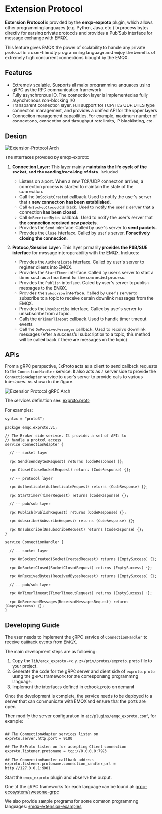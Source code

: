 # Extension Protocol

**Extension Protocol** is provided by the **emqx-exproto** plugin, which allows other programming languages (e.g. Python, Java, etc.) to process bytes directly for parsing private protocols and provides a Pub/Sub interface for message exchange with EMQX.

This feature gives EMQX the power of scalability to handle any private protocol in a user-friendly programming language and enjoy the benefits of extremely high concurrent connections brought by the EMQX.


## Features

- Extremely scalable. Supports all major programming languages using gRPC as the RPC communication framework
- Fully asynchronous IO. The connection layer is implemented as fully asynchronous non-blocking I/O
- Transparent connection layer. Full support for TCP/TLS UDP/DTLS type connection management, and provides a unified API for the upper layers
- Connection management capabilities. For example, maximum number of connections, connection and throughput rate limits, IP blacklisting, etc.


## Design

![Extension-Protocol Arch](./assets/exproto-arch.jpg)

The interfaces provided by emqx-exproto:

1. **Connection Layer:** This layer mainly **maintains the life cycle of the socket, and the sending/receiving of data**. Included:
    - Listens on a port. When a new TCP/UDP connection arrives, a connection process is started to maintain the state of the connection.
    - Call the `OnSocketCreated` callback. Used to notify the user's server that **a new connection has been established**.
    - Call `OnSocketClosed` callback. Used to notify the user's server that a connection **has been closed**.
    - Call `OnReceivedBytes` callback. Used to notify the user's server that **the connection received new packets**.
    - Provides the `Send` interface. Called by user's server to **send packets**.
    - Provides the `Close` interface. Called by user's server. **For actively closing the connection**.

2. **Protocol/Session Layer:** This layer primarily **provides the PUB/SUB interface** for message interoperability with the EMQX. Includes:
    - Provides the `Authenticate` interface. Called by user's server to register clients into EMQX.
    - Provides the `StartTimer` interface. Called by user's server to start a timer such as a heartbeat for the connected process.
    - Provides the `Publish` interface. Called by user's server to publish messages to the EMQX.
    - Provides the `Subscribe` interface. Called by user's server to subscribe to a topic to receive certain downlink messages from the EMQX.
    - Provides the `Unsubscribe` interface. Called by user's server to unsubscribe from a topic.
    - Calls the `OnTimerTimeout` callback. Used to handle timer timeout events
    - Call the `OnReceivedMessages` callback. Used to receive downlink messages (After a successful subscription to a topic, this method will be called back if there are messages on the topic)


## APIs

From a gRPC perspective, ExProto acts as a client to send callback requests to the `ConnectionHandler` service. It also acts as a server side to provide the `ConnectionAdapter` service to user's server to provide calls to various interfaces. As shown in the figure.

![Extension Protocol gRPC Arch](../modules/assets/exproto-grpc-arch.jpg)

The services defination see: [exproto.proto](https://github.com/emqx/emqx/blob/v4.3-beta.1/apps/emqx_exproto/priv/protos/exproto.proto)

For examples:

```protobuff
syntax = "proto3";

package emqx.exproto.v1;

// The Broker side serivce. It provides a set of APIs to
// handle a protcol access
service ConnectionAdapter {

  // -- socket layer

  rpc Send(SendBytesRequest) returns (CodeResponse) {};

  rpc Close(CloseSocketRequest) returns (CodeResponse) {};

  // -- protocol layer

  rpc Authenticate(AuthenticateRequest) returns (CodeResponse) {};

  rpc StartTimer(TimerRequest) returns (CodeResponse) {};

  // -- pub/sub layer

  rpc Publish(PublishRequest) returns (CodeResponse) {};

  rpc Subscribe(SubscribeRequest) returns (CodeResponse) {};

  rpc Unsubscribe(UnsubscribeRequest) returns (CodeResponse) {};
}

service ConnectionHandler {

  // -- socket layer

  rpc OnSocketCreated(SocketCreatedRequest) returns (EmptySuccess) {};

  rpc OnSocketClosed(SocketClosedRequest) returns (EmptySuccess) {};

  rpc OnReceivedBytes(ReceivedBytesRequest) returns (EmptySuccess) {};

  // -- pub/sub layer

  rpc OnTimerTimeout(TimerTimeoutRequest) returns (EmptySuccess) {};

  rpc OnReceivedMessages(ReceivedMessagesRequest) returns (EmptySuccess) {};
}
```


## Developing Guide

The user needs to implement the gRPC service of `ConnectionHandler` to receive callback events from EMQX.

The main development steps are as following:

1. Copy the `lib/emqx_exproto-<x.y.z>/priv/protos/exproto.proto` file to your project.
2. Generate the code for the gRPC server and client side of `exproto.proto` using the gRPC framework for the corresponding programming language.
3. Implement the interfaces defined in exhook.proto on demand

Once the development is complete, the service needs to be deployed to a server that can communicate with EMQX and ensure that the ports are open.

Then modify the server configuration in `etc/plugins/emqx_exproto.conf`, for example:

```

## The ConnectionAdapter services listen on
exproto.server.http.port = 9100

## The ExProto listen on for accepting Client connection
exproto.listener.protoname = tcp://0.0.0.0:7993

## The ConnectionHandler callback address
exproto.listener.protoname.connection_handler_url = http://127.0.0.1:9001
```

Start the `emqx_exproto` plugin and observe the output.

One of the gRPC frameworks for each language can be found at: [grpc-ecosystem/awesome-grpc](https://github.com/grpc-ecosystem/awesome-grpc)

We also provide sample programs for some common programming languages: [emqx-extension-examples](https://github.com/emqx/emqx-extension-examples)
